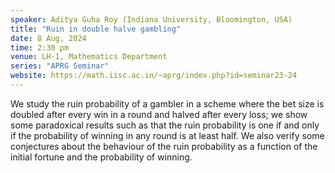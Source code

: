 ```yaml
---
speaker: Aditya Guha Roy (Indiana University, Bloomington, USA)
title: "Ruin in double halve gambling"
date: 8 Aug, 2024
time: 2:30 pm
venue: LH-1, Mathematics Department
series: "APRG Seminar"
website: https://math.iisc.ac.in/~aprg/index.php?id=seminar23-24
---
```


We study the ruin probability of a gambler in a scheme where the bet size is doubled after every win in a round and halved after every loss;
we show some paradoxical results such as that the ruin probability is one if and only if the probability of winning in any round is at least half.
We also verify some conjectures about the behaviour of the ruin probability as a function of the initial fortune and the probability of winning.

